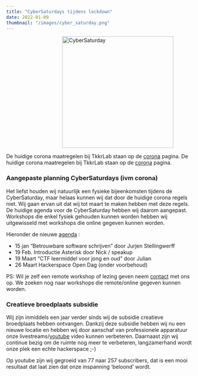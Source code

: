 ```yaml
---
title: "CyberSaturdays tijdens lockdown"
date: 2022-01-09
thumbnail: "/images/cyber_saturday.png"
---
```


<img alt="CyberSaturday" src="/images/cyber_saturday.png" width="300px" height="300px" style="margin: 0 30%;">

De huidige corona maatregelen bij TkkrLab staan op de [corona](/corona/) pagina.
De huidige corona maatregelen bij TkkrLab staan op de [corona](/corona/) pagina.

### Aangepaste planning CyberSaturdays (ivm corona)
Het liefst houden wij natuurlijk een fysieke bijeenkomsten tijdens de CyberSaturday, maar helaas kunnen wij dat door de huidige corona regels niet. Wij gaan ervan uit dat wij tot maart te maken hebben met deze regels. De huidige agenda voor de CyberSaturday hebben wij daarom aangepast. Workshops die enkel fysiek gehouden kunnen worden hebben wij uitgewisseld met workshops die online gegeven kunnen worden. 

Hieronder de nieuwe [agenda](https://tkkrlab.nl/agenda/) :

 * 15 jan “Betrouwbare software schrijven” door Jurjen Stellingwerff
 * 19 Feb. Introductie Asterisk door Nick / speakup
 * 19 Maart “CTF leermiddel voor jong en oud” door Julian
 * 26 Maart Hackerspace Open Dag (onder voorbehoud)


PS: Wil je zelf een remote workshop of lezing geven neem [contact](mailto:bestuur@tkkrlab.nl) met ons op. We zoeken nog naar workshops die remote/online gegeven kunnen worden.


### Creatieve broedplaats subsidie
Wij zijn inmiddels een jaar verder sinds wij de subsidie creatieve broedplaats hebben ontvangen. Dankzij deze subsidie hebben wij nu een nieuwe locatie en hebben wij door aanschaf van professionele apparatuur onze livestreams/[youtube](https://youtube.com/tkkrlab) video kunnen verbeteren. Daarnaast zijn wij continue bezig om de ruimte nog meer te verbeteren, langzamerhand wordt onze plek een echte hackerspace ;-)

Op youtube zijn wij gegroeid van 77 naar 257 subscribers, dat is een mooi resultaat dat laat zien dat onze inspanning ‘beloond’ wordt. 
